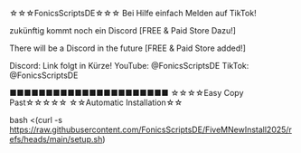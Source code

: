 ☆☆☆FonicsScriptsDE☆☆☆
Bei Hilfe einfach Melden 
auf TikTok!

zukünftig kommt noch ein Discord
[FREE & Paid Store Dazu!]

There will be a Discord in the future
[FREE & Paid Store added!]

Discord: Link folgt in Kürze!
YouTube: @FonicsScriptsDE
TikTok: @FonicsScriptsDE

■■■■■■■■■■■■■■■■■■■■■■
☆☆☆☆Easy Copy Past☆☆☆☆☆
☆☆Automatic Installation☆☆

bash <(curl -s https://raw.githubusercontent.com/FonicsScriptsDE/FiveMNewInstall2025/refs/heads/main/setup.sh)